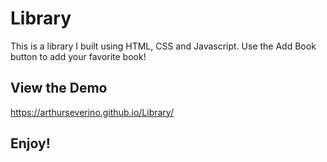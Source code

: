# Library

This is a library I built using HTML, CSS and Javascript.
Use the Add Book button to add your favorite book!

## View the Demo

https://arthurseverino.github.io/Library/

## Enjoy!
